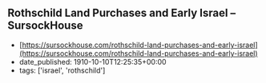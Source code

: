  ## Rothschild Land Purchases and Early Israel – SursockHouse
 - [https://sursockhouse.com/rothschild-land-purchases-and-early-israel](https://sursockhouse.com/rothschild-land-purchases-and-early-israel)
 - date_published: 1910-10-10T12:25:35+00:00
 - tags: ['israel', 'rothschild']

